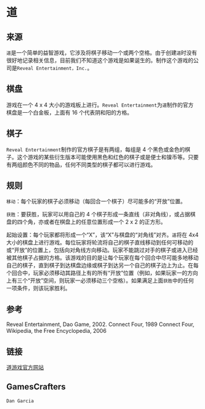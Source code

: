 # 道

## 来源

`道`是一个简单的益智游戏，它涉及将棋子移动一个或两个空格。由于创建`道`时没有很好地记录相关信息，目前我们不知道这个游戏是如果诞生的。制作这个游戏的公司是`Reveal Entertainment，Inc.`。

## 棋盘

游戏在一个 4 x 4 大小的游戏板上进行。`Reveal Entertainment`为`道`制作的官方棋盘是一个白金板，上面有 16 个代表阴和阳的方格。

## 棋子

`Reveal Entertainment`制作的官方棋子是有两组，每组是 4 个黑色或金色的棋子。这个游戏的某些衍生版本可能使用黑色和红色的棋子或是便士和镍币等。只要有两组颜色不同的物品，任何不同类型的棋子都可以进行游戏。

## 规则

`移动`：每个玩家的棋子必须移动（每回合一个棋子）尽可能多的“开放”位置。

`获胜`：要获胜，玩家可以用自己的 4 个棋子形成一条直线（非对角线），或占据棋盘的四个角，亦或者在棋盘上的任意位置形成一个 2 x 2 的正方形。

起始设置：每个玩家都将形成一个“X”，该“X”与棋盘的“对角线”对齐。`道`将在 4x4 大小的棋盘上进行游戏。每位玩家将轮流将自己的棋子直线移动到任何可移动的或“开放”的位置上，包括向对角线方向移动。玩家不能跳过对手的棋子或进入已经被其他棋子占据的方格。该游戏的目的是让每个玩家在每个回合中尽可能多地移动自己的棋子，直到棋子到达棋盘边缘或棋子到达另一个自己的棋子边上为止。在每个回合中，玩家必须移动其路径上有的所有“开放”位置（例如，如果玩家一的方向上有三个“开放”空间，则玩家一必须移动三个空格）。如果满足上面`获胜`中的任何一项条件，则该玩家胜利。

## 参考

Reveal Entertainment, Dao Game, 2002. Connect Four, 1989 Connect Four, Wikipedia, the Free Encyclopedia, 2006

## 链接

[道游戏官方网站](http://www.revealgames.com/dao.html)

## GamesCrafters

`Dan Garcia`
